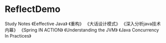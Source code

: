# ReflectDemo
Study Notes 
《Eeffective Java》
《重构》
《大话设计模式》
《深入分析java技术内幕》
《Spring IN ACTION》
《Understanding the JVM》
《Java Concurrency In Practices》





